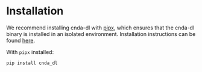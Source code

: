 # Installation

We recommend installing cnda-dl with [pipx](https://github.com/pypa/pipx), which ensures that the cnda-dl binary is installed in an isolated environment. Installation instructions can be found [here](https://github.com/pypa/pipx?tab=readme-ov-file#install-pipx).

With `pipx` installed:

```
pip install cnda_dl
```
